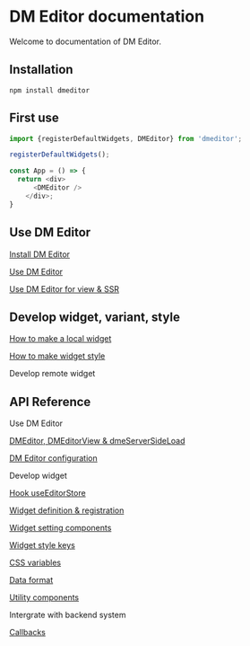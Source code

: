 # DM Editor documentation

Welcome to documentation of DM Editor.




## Installation
```shell
npm install dmeditor
```


## First use
```typescript
import {registerDefaultWidgets, DMEditor} from 'dmeditor';

registerDefaultWidgets();

const App = () => {
  return <div>
      <DMEditor />
    </div>;
}
```

Use DM Editor
-------
[Install DM Editor](./tutorial/installation.md)

[Use DM Editor](./tutorial/use-dmeditor.md)

[Use DM Editor for view & SSR](./tutorial/use-dmeditor-view.md)

Develop widget, variant, style
-------
[How to make a local widget](./tutorial/how-to-make-widget.md)

[How to make widget style](./tutorial/How-to-make-a-widget-style.md)

Develop remote widget

API Reference
--------
Use DM Editor

[DMEditor, DMEditorView & dmeServerSideLoad](./reference/dmeditor.md)

[DM Editor configuration](./reference/configuration.md)

Develop widget

[Hook useEditorStore](./tutorial/useEditorStore.md)

[Widget definition & registration](./reference/widget.md)

[Widget setting components](./reference/setting-components.md)

[Widget style keys](./reference/widget-style-keys.md)

[CSS variables](./reference/css-variables.md)

[Data format](./#)

[Utility components](./reference/utility.md)

Intergrate with backend system

[Callbacks](./reference/callbacks.md)

